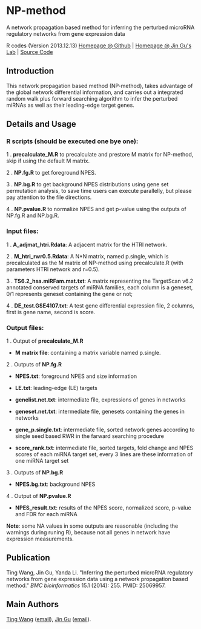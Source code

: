 # NP-method
A network propagation based method for inferring the perturbed microRNA regulatory networks from gene expression data

R codes (Version 2013.12.13) [Homepage @ Github](http://wt2015-github.github.io/NP-method/) | [Homepage @ Jin Gu's Lab](http://bioinfo.au.tsinghua.edu.cn/member/jgu/np/) | [Source Code](https://github.com/wt2015-github/NP-method)

## Introduction
This network propagation based method (NP-method), takes advantage of the global network differential information, and carries out a integrated random walk plus forward searching algorithm to infer the perturbed miRNAs as well as their leading-edge target genes.

## Details and Usage
### R scripts (should be executed one bye one):
1 . **precalculate_M.R** to precalculate and prestore M matrix for NP-method, skip if using the default M matrix.

2 . **NP.fg.R** to get foreground NPES.

3 . **NP.bg.R** to get background NPES distributions using gene set permutation analysis, to save time users can execute parallelly, but please pay attention to the file directions.

4 . **NP.pvalue.R** to normalize NPES and get p-value using the outputs of NP.fg.R and NP.bg.R.

### Input files:
1 . **A_adjmat_htri.Rdata**: A adjacent matrix for the HTRI network.

2 . **M_htri_rwr0.5.Rdata**: A N*N matrix, named p.single, which is precalculated as the M matrix of NP-method using precalculate.R (with parameters HTRI network and r=0.5).

3 . **TS6.2_hsa.miRFam.mat.txt**: A matrix representing the TargetScan v6.2 annotated conserved targets of miRNA families, each column is a geneset, 0/1 represents geneset containing the gene or not;

4 . **DE_test.GSE4107.txt**: A test gene differential expression file, 2 columns, first is gene name, second is score.

### Output files:
1 . Output of **precalculate_M.R**

* **M matrix file**: containing a matrix variable named p.single.

2 . Outputs of **NP.fg.R**

* **NPES.txt**: foreground NPES and size information

* **LE.txt**: leading-edge (LE) targets

* **genelist.net.txt**: intermediate file, expressions of genes in networks

* **geneset.net.txt**: intermediate file, genesets containing the genes in networks

* **gene_p.single.txt**: intermediate file, sorted network genes according to single seed based RWR in the farward searching procedure

* **score_rank.txt**: intermediate file, sorted targets, fold change and NPES scores of each miRNA target set, every 3 lines are these information of one miRNA target set

3 . Outputs of **NP.bg.R**

* **NPES.bg.txt**: background NPES

4 . Output of **NP.pvalue.R**

* **NPES_result.txt**: results of the NPES score, normalized score, p-value and FDR for each miRNA

**Note**: some NA values in some outputs are reasonable (including the warnings during runing R), because not all genes in network have expression measurements.

## Publication
Ting Wang, Jin Gu, Yanda Li. "Inferring the perturbed microRNA regulatory networks from gene expression data using a network propagation based method." *BMC bioinformatics* 15.1 (2014): 255. PMID: 25069957.

## Main Authors
[Ting Wang](http://wt2015-github.github.io/) ([email](wang9ting@gmail.com)), [Jin Gu](http://bioinfo.au.tsinghua.edu.cn/member/jgu/) ([email](wellgoo@gmail.com)).
